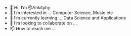 - 👋 Hi, I’m @Ankitphy
- 👀 I’m interested in ... Computer Science, Music etc
- 🌱 I’m currently learning ... Data Science and Applications
- 💞️ I’m looking to collaborate on ... 
- 📫 How to reach me ...

<!---
Ankitphy/Ankitphy is a ✨ special ✨ repository because its `README.md` (this file) appears on your GitHub profile.
You can click the Preview link to take a look at your changes.
--->
